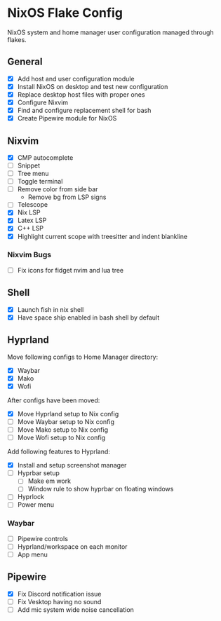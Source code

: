 # NixOS Flake Config

NixOS system and home manager user configuration managed through flakes.

## General

- [x] Add host and user configuration module
- [x] Install NixOS on desktop and test new configuration
- [x] Replace desktop host files with proper ones
- [x] Configure Nixvim
- [x] Find and configure replacement shell for bash
- [x] Create Pipewire module for NixOS

## Nixvim

- [x] CMP autocomplete
- [ ] Snippet
- [ ] Tree menu
- [ ] Toggle terminal
- [ ] Remove color from side bar
  - Remove bg from LSP signs
- [ ] Telescope
- [x] Nix LSP
- [x] Latex LSP
- [x] C++ LSP
- [x] Highlight current scope with treesitter and indent blankline

### Nixvim Bugs

- [ ] Fix icons for fidget nvim and lua tree

## Shell

- [x] Launch fish in nix shell
- [x] Have space ship enabled in bash shell by default

## Hyprland

Move following configs to Home Manager directory:

- [x] Waybar
- [x] Mako
- [x] Wofi

After configs have been moved:

- [x] Move Hyprland setup to Nix config
- [ ] Move Waybar setup to Nix config
- [ ] Move Mako setup to Nix config
- [ ] Move Wofi setup to Nix config

Add following features to Hyprland:

- [x] Install and setup screenshot manager
- [ ] Hyprbar setup
  - [ ] Make em work
  - [ ] Window rule to show hyprbar on floating windows
- [ ] Hyprlock
- [ ] Power menu

### Waybar

- [ ] Pipewire controls
- [ ] Hyprland/workspace on each monitor
- [ ] App menu

## Pipewire

- [x] Fix Discord notification issue
- [ ] Fix Vesktop having no sound
- [ ] Add mic system wide noise cancellation
